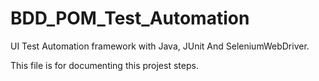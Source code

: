 # BDD_POM_Test_Automation
UI Test Automation framework with Java, JUnit And SeleniumWebDriver.

This file is for documenting this projest steps. 
